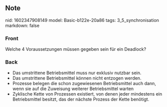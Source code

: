 ## Note
nid: 1602347908149
model: Basic-b122e-20a86
tags: 3_5_synchronisation
markdown: false

### Front
Welche 4 Voraussetzungen müssen gegeben sein für ein Deadlock?

### Back
<ul>
  <li>Das umstrittene Betriebsmittel muss nur exklusiv nutzbar
  sein.
  <li>Das umstrittene Betriebsmittel können nicht entzogen werden.
  <li>Prozesse belegen die schon zugewiesenen Betriebsmittel auch
  dann, wenn sie auf die Zuweisung weiterer Betriebsmittel warten
  <li>Zyklische Kette von Prozessen existiert, von denen jeder
  mindestens ein Betriebsmittel besitzt, das der nächste Prozess
  der Kette benötigt.
</ul>
